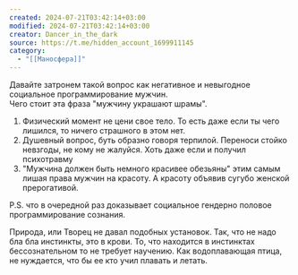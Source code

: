 ```yaml
---
created: 2024-07-21T03:42:14+03:00
modified: 2024-07-21T03:42:14+03:00
creator: Dancer_in_the_dark
source: https://t.me/hidden_account_1699911145
category:
  - "[[Маносфера]]"
---
```


Давайте затронем такой вопрос как негативное и невыгодное социальное программирование мужчин.  
Чего стоит эта фраза "мужчину украшают шрамы".

1. Физический момент не цени свое тело. То есть даже если ты чего лишился, то ничего страшного в этом нет.
2. Душевный вопрос, буть образно говоря терпилой. Переноси стойко невзгоды, не кому не жалуйся. Хоть даже если и получил психотравму
3. "Мужчина должен быть немного красивее обезьяны" этим самым лишая права мужчин на красоту. А красоту объявив сугубо женской прерогативой.

P.S. что в очередной раз доказывает социальное гендерно половое программирование сознания.

Природа, или Творец не давал подобных установок. Так, что не надо бла бла инстинкты, это в крови. То, что находится в инстинктах бессознательном то не требует научению. Как водоплавающая птица, не нуждается, что бы ее кто учил плавать и летать.

